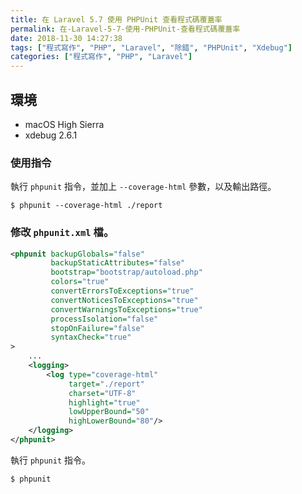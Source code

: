 ```yaml
---
title: 在 Laravel 5.7 使用 PHPUnit 查看程式碼覆蓋率
permalink: 在-Laravel-5-7-使用-PHPUnit-查看程式碼覆蓋率
date: 2018-11-30 14:27:38
tags: ["程式寫作", "PHP", "Laravel", "除錯", "PHPUnit", "Xdebug"]
categories: ["程式寫作", "PHP", "Laravel"]
---
```


## 環境
- macOS High Sierra
- xdebug 2.6.1

### 使用指令
執行 `phpunit` 指令，並加上 `--coverage-html` 參數，以及輸出路徑。
```
$ phpunit --coverage-html ./report
```
### 修改 `phpunit.xml` 檔。
```XML
<phpunit backupGlobals="false"
         backupStaticAttributes="false"
         bootstrap="bootstrap/autoload.php"
         colors="true"
         convertErrorsToExceptions="true"
         convertNoticesToExceptions="true"
         convertWarningsToExceptions="true"
         processIsolation="false"
         stopOnFailure="false"
         syntaxCheck="true"
>
    ...
    <logging>
        <log type="coverage-html"
             target="./report"
             charset="UTF-8"
             highlight="true"
             lowUpperBound="50"
             highLowerBound="80"/>
    </logging>
</phpunit>
```
執行 `phpunit` 指令。
```
$ phpunit
```